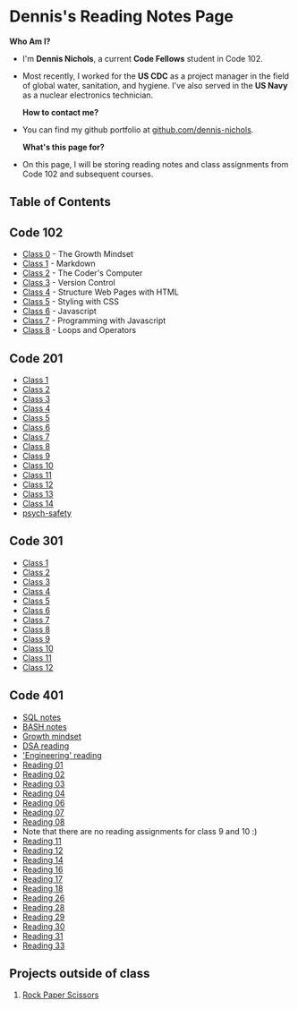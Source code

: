 # Dennis's Reading Notes Page

  **Who Am I?**

- I'm **Dennis Nichols**, a current **Code Fellows** student in Code 102.
- Most recently, I worked for the **US CDC** as a project manager in the field of global water, sanitation, and hygiene. I've also served in the **US Navy** as a nuclear electronics technician.

  **How to contact me?**

- You can find my github portfolio at [github.com/dennis-nichols](https://github.com/dennis-nichols).

  **What's this page for?**

- On this page, I will be storing reading notes and class assignments from Code 102 and subsequent courses.

## Table of Contents

## Code 102

- [Class 0](https://dennis-nichols-code-fellows.github.io/reading-notes/class_0) - The Growth Mindset
- [Class 1](https://dennis-nichols-code-fellows.github.io/reading-notes/class_1) - Markdown
- [Class 2](https://dennis-nichols-code-fellows.github.io/reading-notes/class_2) - The Coder's Computer
- [Class 3](https://dennis-nichols-code-fellows.github.io/reading-notes/class_3) - Version Control
- [Class 4](https://dennis-nichols-code-fellows.github.io/reading-notes/class_4) - Structure Web Pages with HTML
- [Class 5](https://dennis-nichols-code-fellows.github.io/reading-notes/class_5) - Styling with CSS
- [Class 6](https://dennis-nichols-code-fellows.github.io/reading-notes/class_6) - Javascript
- [Class 7](https://dennis-nichols-code-fellows.github.io/reading-notes/class_7) - Programming with Javascript
- [Class 8](https://dennis-nichols-code-fellows.github.io/reading-notes/class_8) - Loops and Operators

## Code 201

- [Class 1](https://dennis-nichols-code-fellows.github.io/reading-notes/201_class_1)
- [Class 2](https://dennis-nichols-code-fellows.github.io/reading-notes/201_class_2)
- [Class 3](https://dennis-nichols-code-fellows.github.io/reading-notes/201_class_3)
- [Class 4](https://dennis-nichols-code-fellows.github.io/reading-notes/201_class_4)
- [Class 5](https://dennis-nichols-code-fellows.github.io/reading-notes/201_class_5)
- [Class 6](https://dennis-nichols-code-fellows.github.io/reading-notes/201_class_6)
- [Class 7](https://dennis-nichols-code-fellows.github.io/reading-notes/201_class_7)
- [Class 8](https://dennis-nichols-code-fellows.github.io/reading-notes/201_class_8)
- [Class 9](https://dennis-nichols-code-fellows.github.io/reading-notes/201_class_9)
- [Class 10](https://dennis-nichols-code-fellows.github.io/reading-notes/201_class_10)
- [Class 11](https://dennis-nichols-code-fellows.github.io/reading-notes/201_class_11)
- [Class 12](https://dennis-nichols-code-fellows.github.io/reading-notes/201_class_12)
- [Class 13](https://dennis-nichols-code-fellows.github.io/reading-notes/201_class_13)
- [Class 14](https://dennis-nichols-code-fellows.github.io/reading-notes/201_class_14)
- [psych-safety](https://dennis-nichols-code-fellows.github.io/reading-notes/psych-safety)

## Code 301

- [Class 1](https://dennis-nichols-code-fellows.github.io/reading-notes/301_class_1)
- [Class 2](https://dennis-nichols-code-fellows.github.io/reading-notes/301_class_2)
- [Class 3](https://dennis-nichols-code-fellows.github.io/reading-notes/301_class_3)
- [Class 4](https://dennis-nichols-code-fellows.github.io/reading-notes/301_class_4)
- [Class 5](https://dennis-nichols-code-fellows.github.io/reading-notes/301_class_5)
- [Class 6](https://dennis-nichols-code-fellows.github.io/reading-notes/301_class_6)
- [Class 7](https://dennis-nichols-code-fellows.github.io/reading-notes/301_class_7)
- [Class 8](https://dennis-nichols-code-fellows.github.io/reading-notes/301_class_8)
- [Class 9](https://dennis-nichols-code-fellows.github.io/reading-notes/301_class_9)
- [Class 10](https://dennis-nichols-code-fellows.github.io/reading-notes/301_class_10)
- [Class 11](https://dennis-nichols-code-fellows.github.io/reading-notes/301_class_11)
- [Class 12](https://dennis-nichols-code-fellows.github.io/reading-notes/301_class_12)

## Code 401

- [SQL notes](https://dennis-nichols-code-fellows.github.io/reading-notes/401_prep_SQL)
- [BASH notes](https://dennis-nichols-code-fellows.github.io/reading-notes/401_prep_BASH)
- [Growth mindset](https://dennis-nichols-code-fellows.github.io/reading-notes/401_prep_growth)
- [DSA reading](https://dennis-nichols-code-fellows.github.io/reading-notes/401_prep_DSA)
- ['Engineering' reading](https://dennis-nichols-code-fellows.github.io/reading-notes/401_engineering)
- [Reading 01](https://dennis-nichols-code-fellows.github.io/reading-notes/401_01)
- [Reading 02](https://dennis-nichols-code-fellows.github.io/reading-notes/401_02)
- [Reading 03](https://dennis-nichols-code-fellows.github.io/reading-notes/401_03)
- [Reading 04](https://dennis-nichols-code-fellows.github.io/reading-notes/401_04)
- [Reading 06](https://dennis-nichols-code-fellows.github.io/reading-notes/401_06)
- [Reading 07](https://dennis-nichols-code-fellows.github.io/reading-notes/401_07)
- [Reading 08](https://dennis-nichols-code-fellows.github.io/reading-notes/401_08)
- Note that there are no reading assignments for class 9 and 10 :)
- [Reading 11](https://dennis-nichols-code-fellows.github.io/reading-notes/401_11)
- [Reading 12](https://dennis-nichols-code-fellows.github.io/reading-notes/401_12)
- [Reading 14](https://dennis-nichols-code-fellows.github.io/reading-notes/401_14)
- [Reading 16](https://dennis-nichols-code-fellows.github.io/reading-notes/401_16)
- [Reading 17](https://dennis-nichols-code-fellows.github.io/reading-notes/401_17)
- [Reading 18](https://dennis-nichols-code-fellows.github.io/reading-notes/401_18)
- [Reading 26](https://dennis-nichols-code-fellows.github.io/reading-notes/401_26)
- [Reading 28](https://dennis-nichols-code-fellows.github.io/reading-notes/401_28)
- [Reading 29](https://dennis-nichols-code-fellows.github.io/reading-notes/401_29)
- [Reading 30](https://dennis-nichols-code-fellows.github.io/reading-notes/401_30)
- [Reading 31](https://dennis-nichols-code-fellows.github.io/reading-notes/401_31)
- [Reading 33](https://dennis-nichols-code-fellows.github.io/reading-notes/401_33)


## Projects outside of class

1. [Rock Paper Scissors](https://dennis-nichols.github.io/yt_group_projects/rps1_notes_dn)
